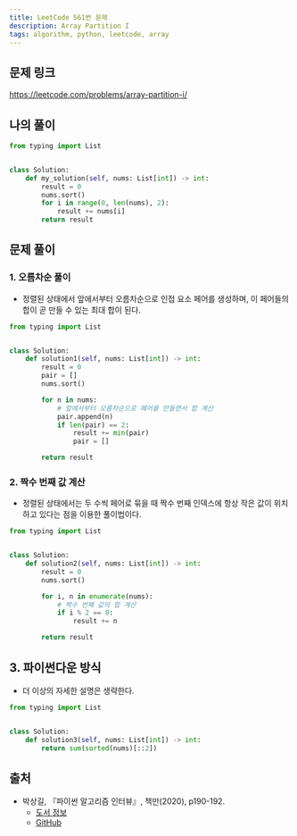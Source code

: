 ```yaml
---
title: LeetCode 561번 문제
description: Array Partition I
tags: algorithm, python, leetcode, array
---
```


## 문제 링크

https://leetcode.com/problems/array-partition-i/

## 나의 풀이

```python
from typing import List


class Solution:
    def my_solution(self, nums: List[int]) -> int:
        result = 0
        nums.sort()
        for i in range(0, len(nums), 2):
            result += nums[i]
        return result
```

## 문제 풀이

### 1. 오름차순 풀이

- 정렬된 상태에서 앞에서부터 오름차순으로 인접 요소 페어를 생성하며, 이 페어들의 합이 곧 만들 수 있는 최대 합이 된다.

```python
from typing import List


class Solution:
    def solution1(self, nums: List[int]) -> int:
        result = 0
        pair = []
        nums.sort()

        for n in nums:
            # 앞에서부터 오름차순으로 페어를 만들면서 합 계산
            pair.append(n)
            if len(pair) == 2:
                result += min(pair)
                pair = []

        return result
```

### 2. 짝수 번째 값 계산

- 정렬된 상태에서는 두 수씩 페어로 묶을 때 짝수 번째 인덱스에 항상 작은 값이 위치하고 있다는 점을 이용한 풀이법이다.

```python
from typing import List


class Solution:
    def solution2(self, nums: List[int]) -> int:
        result = 0
        nums.sort()

        for i, n in enumerate(nums):
            # 짝수 번째 값의 합 계산
            if i % 2 == 0:
                result += n

        return result
```

## 3. 파이썬다운 방식

- 더 이상의 자세한 설명은 생략한다.

```python
from typing import List


class Solution:
    def solution3(self, nums: List[int]) -> int:
        return sum(sorted(nums)[::2])
```

## 출처

- 박상길, 『파이썬 알고리즘 인터뷰』, 책만(2020), p190-192.
  - [도서 정보](https://www.onlybook.co.kr/entry/algorithm-interview)
  - [GitHub](https://github.com/onlybooks/algorithm-interview)
